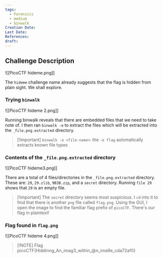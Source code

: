 ```yaml
---
tags:
  - Forensics
  - medium
  - binwalk
Creation Date: 
Last Date: 
References: 
draft:
---
```

## Challenge Description

![[PicoCTF hideme.png]]

The `hideme` challenge name already suggests that the flag is hidden from plain sight. We shall explore. 

### Trying `binwalk`
![[PicoCTF hideme 2.png]]

Running binwalk reveals that there are embedded files that we need to take note of. I then ran `binwalk -e` to extract the files which will be extracted into the `_file.png.extracted` directory.

>[!important] `binwalk -e <file-name>`:   the `-e flag` automatically extracts known file types

### Contents of the `_file.png.extracted` directory
![[PicoCTF hideme3.png]]

There are a total of 4 files/directories in the `_file.png.extracted` directory. These are: `29`, `29.zlib`, `9B3B.zip`, and a `secret` directory. Running `file 29` shows that `29` is an empty file. 

>[!important] The `secret` directory seems most suspicious. I `cd` into it to find that there is another `png` file called `flag.png`. Using the GUI, I open the image to find the familiar flag prefix of `picoCTF`. There's our flag in plaintext!

### Flag found in `flag.png`
![[PicoCTF hideme 4.png]]

> [!NOTE] Flag
> picoCTF{Hiddinng_An_imag3_within_@n_ima9e_cda72af0}